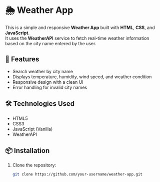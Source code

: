 # 🌦️ Weather App

This is a simple and responsive **Weather App** built with **HTML**, **CSS**, and **JavaScript**.  
It uses the **WeatherAPI** service to fetch real-time weather information based on the city name entered by the user.

## 🚀 Features

- Search weather by city name
- Displays temperature, humidity, wind speed, and weather condition
- Responsive design with a clean UI
- Error handling for invalid city names

## 🛠️ Technologies Used

- HTML5
- CSS3
- JavaScript (Vanilla)
- WeatherAPI

## 📦 Installation

1. Clone the repository:

   ```bash
   git clone https://github.com/your-username/weather-app.git
